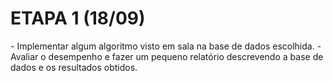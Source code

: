 <h1> <strong> ETAPA 1 (18/09) </strong> </h1>
- Implementar algum algoritmo visto em sala na base de dados escolhida.
- Avaliar o desempenho e fazer um pequeno relatório descrevendo a base de dados e os resultados obtidos.